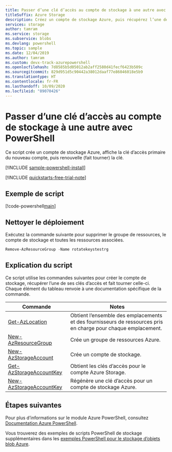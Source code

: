 ```yaml
---
title: Passer d’une clé d’accès au compte de stockage à une autre avec PowerShell
titleSuffix: Azure Storage
description: Créez un compte de stockage Azure, puis récupérez l’une de ses clés d’accès et organisez sa rotation.
services: storage
author: tamram
ms.service: storage
ms.subservice: blobs
ms.devlang: powershell
ms.topic: sample
ms.date: 12/04/2019
ms.author: tamram
ms.custom: devx-track-azurepowershell
ms.openlocfilehash: 7d8585b5d05012ab2aff2580d41fecf6423b509c
ms.sourcegitcommit: 829d951d5c90442a38012daaf77e86046018e5b9
ms.translationtype: HT
ms.contentlocale: fr-FR
ms.lasthandoff: 10/09/2020
ms.locfileid: "89070426"
---
```

# <a name="rotate-storage-account-access-keys-with-powershell"></a>Passer d’une clé d’accès au compte de stockage à une autre avec PowerShell

Ce script crée un compte de stockage Azure, affiche la clé d’accès primaire du nouveau compte, puis renouvelle (fait tourner) la clé.

[!INCLUDE [sample-powershell-install](../../../includes/sample-powershell-install-no-ssh-az.md)]

[!INCLUDE [quickstarts-free-trial-note](../../../includes/quickstarts-free-trial-note.md)]

## <a name="sample-script"></a>Exemple de script

[!code-powershell[main](../../../powershell_scripts/storage/rotate-storage-account-keys/rotate-storage-account-keys.ps1 "Rotate storage account keys")]

## <a name="clean-up-deployment"></a>Nettoyer le déploiement

Exécutez la commande suivante pour supprimer le groupe de ressources, le compte de stockage et toutes les ressources associées.

```powershell
Remove-AzResourceGroup -Name rotatekeystestrg
```

## <a name="script-explanation"></a>Explication du script

Ce script utilise les commandes suivantes pour créer le compte de stockage, récupérer l’une de ses clés d’accès et fait tourner celle-ci. Chaque élément du tableau renvoie à une documentation spécifique de la commande.

| Commande | Notes |
|---|---|
| [Get-AzLocation](/powershell/module/az.resources/get-azlocation) | Obtient l’ensemble des emplacements et des fournisseurs de ressources pris en charge pour chaque emplacement. |
| [New-AzResourceGroup](/powershell/module/az.resources/new-azresourcegroup) | Crée un groupe de ressources Azure. |
| [New-AzStorageAccount](/powershell/module/az.storage/new-azstorageaccount) | Crée un compte de stockage. |
| [Get-AzStorageAccountKey](/powershell/module/az.storage/get-azstorageaccountkey) | Obtient les clés d’accès pour le compte Azure Storage. |
| [New-AzStorageAccountKey](/powershell/module/az.storage/new-azstorageaccountkey) | Régénère une clé d’accès pour un compte de stockage Azure. |

## <a name="next-steps"></a>Étapes suivantes

Pour plus d’informations sur le module Azure PowerShell, consultez [Documentation Azure PowerShell](/powershell/azure/).

Vous trouverez des exemples de scripts PowerShell de stockage supplémentaires dans les [exemples PowerShell pour le stockage d’objets blob Azure](../blobs/storage-samples-blobs-powershell.md).
